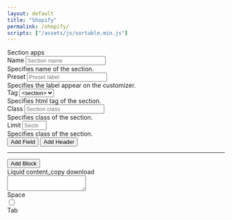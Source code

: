 ```yaml
---
layout: default
title: "Shopify"
permalink: /shopify/
scripts: ["/assets/js/sortable.min.js"]
---
```


<form class="form" method="post">
	<div class="row">
		<div class="col-md-6">
			<div class="card mt-3 card-section">
				<div class="card-header d-flex justify-content-between align-items-center">
					<span>Section</span>
					<span class="material-icons" data-show="preset" title="Predefined Sets">apps</span>
				</div>
				<div class="card-body">
					<div class="row section-wrap">
						<div class="col-md-6">
							<div class="mb-3">
								<label class="form-label" for="name">Name</label>
								<input id="name" type="text" class="form-control form-control-sm" name="name" placeholder="Section name" maxlength="25">
								<div class="form-text">Specifies name of the section.</div>
							</div>
						</div>
						<div class="col-md-6">
							<div class="mb-3">
								<label class="form-label" for="preset">Preset</label>
								<input id="preset" type="text" class="form-control form-control-sm" name="preset" placeholder="Preset label" maxlength="100">
								<div class="form-text">Specifies the label appear on the customizer.</div>
							</div>
						</div>
						<div class="col-md-4">
							<div class="mb-3">
								<label class="form-label" for="tag">Tag</label>
								<select id="tag" class="form-select form-select-sm" name="tag">
									<option value="article">&#60;article></option>
									<option value="aside">&#60;aside></option>
									<option value="div">&#60;div></option>
									<option value="footer">&#60;footer></option>
									<option value="header">&#60;header></option>
									<option value="section" selected>&#60;section></option>
								</select>
								<div class="form-text">Specifies html tag of the section.</div>
							</div>
						</div>
						<div class="col-md-4">
							<div class="mb-3">
								<label class="form-label" for="class">Class</label>
								<input id="class" type="text" class="form-control form-control-sm" name="class" placeholder="Section class" maxlength="25">
								<div class="form-text">Specifies class of the section.</div>
							</div>
						</div>
						<div class="col-md-4">
							<div class="mb-3">
								<label class="form-label" for="limit">Limit</label>
								<input id="limit" type="number" class="form-control form-control-sm" name="limit" placeholder="Section limit" min="1" max="25">
								<div class="form-text">Specifies class of the section.</div>
							</div>
						</div>
					</div>
					<div class="settings settings-section"></div>
					<div class="mb-3">
						<button class="btn btn-primary btn-sm" type="button" data-add="field" data-which="section">Add Field</button>
						<button class="btn btn-secondary btn-sm" type="button" data-add="header" data-which="section">Add Header</button>
					</div>
					<hr>
					<div class="block-wrap"></div>
					<button class="btn btn-primary btn-sm" type="button" data-add="block" data-which="block">Add Block</button>
				</div>
			</div>
		</div>
		<div class="col-md-6">
			<div class="card mt-3">
				<div class="card-header d-flex justify-content-between align-items-center">
					<span>Liquid</span>
					<span>
						<span class="material-icons me-3" data-copy="json" title="Copy to clipboard">content_copy</span>
						<span class="material-icons" data-action="download" title="Click to Download">download</span>
					</span>
				</div>
				<div class="card-body p-0">
					<textarea class="json-formatted form-control border-0 font-monospace" spellcheck="false" readonly></textarea>
				</div>
				<div class="card-footer">
					<div class="d-flex align-items-center">
						<label class="form-check-label me-2" for="indent">Space</label>
						<div class="form-check form-switch m-0"><input class="form-check-input" type="checkbox" id="indent" name="indent"></div>
						<label class="form-check-label" for="indent">Tab</label>
					</div>
				</div>
			</div>
		</div>
	</div>
</form>

<script>
Node.prototype.addEventListeners = function(eventNames, eventFunction){
	for (eventName of eventNames.split(' ')) this.addEventListener(eventName, eventFunction);
}
const fieldTypes = {
	'checkbox': 'Checkbox',
	'number': 'Number',
	'radio': 'Radio',
	'range': 'Range',
	'select': 'Select',
	'text': 'Text',
	'textarea': 'Textarea',
	'article': 'Article',
	'blog': 'Blog',
	'collection': 'Collection',
	'collection_list': 'Collection List',
	'color': 'Color',
	'color_background': 'Color Background',
	//'color_scheme_group': 'Color Scheme Group',
	'font_picker': 'Font Picker',
	'html': 'HTML',
	'image_picker': 'Image Picker',
	'inline_richtext': 'Inline Richtext',
	'link_list': 'Link List',
	'liquid': 'Liquid',
	'page': 'Page',
	'product': 'Product',
	'product_list': 'Product List',
	'richtext': 'Richtext',
	'text_alignment': 'Text Alignment',
	'url': 'URL',
	'video': 'Video',
	'video_url': 'Video URL'
};
function stringToSlug(str = '', sep = '_') {
	if (str) {
		sep = sep ? sep : '-';
		str = str.trim();
		str = str.toLowerCase();
		const from = "åàáãäâèéëêìíïîòóöôùúüûñç·/_,:;";
		const to = "aaaaaaeeeeiiiioooouuuunc------";
		for (let i = 0, l = from.length; i < l; i++) {
			str = str.replace(new RegExp(from.charAt(i), "g"), to.charAt(i));
		}
		return str
			.replace(/[^a-z0-9 -]/g, "")
			.replace(/\s+/g, "-")
			.replace(/-+/g, "-")
			.replace(/^-+/, "")
			.replace(/-+$/, "")
			.replace(/-/g, sep);
	}
}
function serializeFormArray(formElement) {
	var formData = new FormData(formElement);
	var serializedArray = [];
	formData.forEach(function(value, key) {
		serializedArray.push({ name: key, value: value });
	});
	return serializedArray;
}
function getField(type, which) {
	let htm = '';
	if(!type && !which) {
		return false;
	}
	if(type=='option') {
		htm += '<div class="input-group input-group-sm mb-2">'
		+'<span class="input-group-text">Option</span>'
		+'<input type="text" class="form-control" name="option-label" placeholder="Label" title="Label">'
		+'<input type="text" class="form-control" name="option-value" placeholder="Value" title="Value">'
		+'<button class="btn btn-outline-danger" type="button" data-delete="option"><i class="material-icons">delete</i></button>'
		+'</div>';
		return htm;
	}
	if(type=='block') {
		htm += '<div class="card mb-2 active">'
		+'<div class="card-header d-flex justify-content-between align-items-center"><div class="name">Block <span class="card-label ms-1"></span></div><div class="item-action"><i class="material-icons me-2" data-collapse="card" title="Expand/Collapse">expand_less</i><i class="material-icons" data-delete="item" title="Delete">delete</i></div></div>'
		+'<div class="card-body">'
		+'<div class="row">'
		+'<div class="col-md-6 col-lg-4"><div class="mb-2">'
		+'<label class="form-label">Name</label>'
		+'<input type="text" class="form-control form-control-sm" name="block-name" placeholder="Name" title="Name">'
		+'<div class="form-text">Specifies name of the block</div>'
		+'</div></div>'
		+'<div class="col-md-6 col-lg-4"><div class="mb-2">'
		+'<label class="form-label">Type</label>'
		+'<input type="text" class="form-control form-control-sm" name="block-type" placeholder="Type" title="Type">'
		+'<div class="form-text">Specifies type of the block</div>'
		+'</div></div>'
		+'<div class="col-md-6 col-lg-4"><div class="mb-2">'
		+'<label class="form-label">Limit</label>'
		+'<input type="number" class="form-control form-control-sm" name="block-limit" placeholder="Limit" title="Limit" min="1" max="16">'
		+'<div class="form-text">Specifies limit of the block</div>'
		+'</div></div>'
		+'</div>'
		+'<div class="settings settings-block"></div>'
		+'<div class="mt-0"><button class="btn btn-primary btn-sm" type="button" data-add="field" data-which="block">Add Field</button> <button class="btn btn-secondary btn-sm" type="button" data-add="header" data-which="block">Add Header</button></div>'
		+'</div>'
		+'</div>';
		return htm;
	}
	if(type=='header') {
		htm +='<div class="item mb-2 active" data-type="'+type+'" data-which="'+which+'">'
		+'<div class="item-head d-flex justify-content-between align-items-center">'
		+'<div><span class="item-name">Header</span><span class="item-label ms-1"></span></div><div class="item-action"><i class="material-icons me-2" data-collapse="item" title="Expand/Collapse">expand_less</i><i class="material-icons" data-delete="item" title="Delete">delete</i></div>'
		+'</div>'
		+'<div class="item-body"><div class="row">'

		+'<div class="col-md-6 col-lg-3"><div class="mb-2">'
		+'<label class="form-label">Type</label>'
		+'<select class="form-select form-select-sm" name="type"><option value="header">&#60;header></option><option value="paragraph">&#60;paragraph></option></select>'
		+'<div class="form-text">Specifies type of header settings</div>'
		+'</div></div>'

		+'<div class="col-md-6 col-lg-9"><div class="mb-2">'
		+'<label class="form-label">Content</label>'
		+'<input type="text" class="form-control form-control-sm" name="content" placeholder="Content" maxlength="50">'
		+'<div class="form-text">Specifies group heading of the settings</div>'
		+'</div></div>'

		htm += '</div></div>'
		htm += '</div>';
		return htm;
	}

	htm +='<div class="item mb-2 active" data-type="'+type+'" data-which="'+which+'">'
	+'<div class="item-head d-flex justify-content-between align-items-center">'
	+'<div><span class="item-name">'+fieldTypes[type]+'</span><span class="item-label ms-1"></span></div><div class="item-action"><i class="material-icons me-2" data-collapse="item" title="Expand/Collapse">expand_less</i><i class="material-icons" data-delete="item" title="Delete">delete</i></div>'
	+'</div>'
	+'<div class="item-body"><div class="row">'

	+'<div class="col-md-6 col-lg-4"><div class="mb-2">'
	+'<label class="form-label">Label</label>'
	+'<input type="text" class="form-control form-control-sm" name="label" placeholder="Label" maxlength="50">'
	+'<div class="form-text">Specifies label of the field</div>'
	+'</div></div>'

	+'<div class="col-md-6 col-lg-4"><div class="mb-2">'
	+'<label class="form-label">Identifier</label>'
	+'<input type="text" class="form-control form-control-sm" name="identifier" placeholder="Identifier" maxlength="100">'
	+'<div class="form-text">Specifies id of the field</div>'
	+'</div></div>'

	if(type=='checkbox' || type=='number' || type=='range' || type=='text' || type=='textarea' || type=='color' || type=='color_background' || type=='font_picker' || type=='html' || type=='inline_richtext' || type=='liquid' || type=='richtext' || type=='text_alignment' || type=='video_url') {
		let fieldClass = '';
		if(type=='textarea' || type=='html' || type=='inline_richtext' || type=='liquid' || type=='richtext') {
			fieldClass = 'col-md-12';
		}else {
			fieldClass = 'col-md-6 col-lg-4';
		}
		htm += '<div class="'+fieldClass+'">'
		htm += '<div class="mb-2">'
		if(type=='video_url') {
			htm += '<label class="form-label">Accept</label>'
		}else {
			htm += '<label class="form-label">Default</label>'
		}
		if(type=='checkbox') {
			htm += '<select class="form-select form-select-sm" name="default"><option value="true">true</option><option value="false">false</option></select>'
		}
		if(type=='number' || type=='range') {
			htm += '<input type="number" class="form-control form-control-sm" name="default" placeholder="Value">'
		}
		if(type=='text' || type=='color' || type=='color_background' || type=='font_picker') {
			htm += '<input type="text" class="form-control form-control-sm" name="default" placeholder="Value">'
		}
		if(type=='textarea' || type=='html' || type=='inline_richtext' || type=='liquid' || type=='richtext') {
			htm += '<textarea class="form-control form-control-sm" name="default" placeholder="Value"></textarea>'
		}
		if(type=='text_alignment') {
			htm += '<select class="form-select form-select-sm" name="default"><option value="left">Left</option><option value="center">Center</option><option value="right">Right</option></select>'
		}
		if(type=='video_url') {
			htm += '<select class="form-select form-select-sm" name="accept"><option></option><option value="youtube">YouTube</option><option value="vimeo">Vimeo</option><option value="youtube+vimeo">YouTube & Vimeo</option></select>'
		}
		if(type=='video_url') {
			htm += '<div class="form-text">Specifies accepts either youtube or vimeo</div>'
		}else {
			htm += '<div class="form-text">Specifies default value of the field</div>'
		}
		
		htm += '</div></div>'
	}

	if(type=='product_list' || type=='collection_list') {
		htm += '<div class="col-md-6 col-lg-4"><div class="mb-2">'
		+'<label class="form-label">Limit</label>'
		+'<input type="number" class="form-control form-control-sm" name="limit" placeholder="Limit" maxlength="50">'
		+'<div class="form-text">Specifies limit of the field</div>'
		+'</div></div>'
	}

	if(type=='radio' || type=='select') {
		htm += '<div class="col-md-6 col-lg-4"><div class="mb-2">'
		+'<label class="form-label">Default</label>'
		+'<select class="form-select form-select-sm" name="default"></select>'
		+'<div class="form-text">Specifies default value of the field</div>'
		+'</div></div>'

		+'<div class="col-md-12 col-lg-12"><button class="btn btn-primary btn-sm" type="button" data-add="option">Add Option</button><div class="mt-2 mb-2">'
		+'<div class="field-options"></div>'
		+'<div class="form-text">Specifies option of the field</div>'
		+'</div></div>'
	}

	if(type=='range') {
		htm += '<div class="col-md-6 col-lg-3"><div class="mb-2">'
		+'<label class="form-label">Min</label>'
		+'<input type="number" class="form-control form-control-sm" name="min" placeholder="Min" maxlength="9999">'
		+'<div class="form-text">Specifies minimum value</div>'
		+'</div></div>'

		+'<div class="col-md-6 col-lg-3"><div class="mb-2">'
		+'<label class="form-label">Max</label>'
		+'<input type="number" class="form-control form-control-sm" name="max" placeholder="Max" maxlength="9999">'
		+'<div class="form-text">Specifies maximum value</div>'
		+'</div></div>'

		+'<div class="col-md-6 col-lg-3"><div class="mb-2">'
		+'<label class="form-label">Step</label>'
		+'<input type="number" class="form-control form-control-sm" name="step" placeholder="Step" maxlength="84">'
		+'<div class="form-text">Specifies maximum value</div>'
		+'</div></div>'

		+'<div class="col-md-6 col-lg-3"><div class="mb-2">'
		+'<label class="form-label">Unit</label>'
		+'<input type="text" class="form-control form-control-sm" name="unit" placeholder="px" maxlength="3">'
		+'<div class="form-text">Specifies unit of value</div>'
		+'</div></div>'
	}

	htm += '<div class="col-md-12 col-lg-12"><div class="mb-0">'
	+'<label class="form-label">Info</label>'
	+'<input type="text" class="form-control form-control-sm" name="info" placeholder="Info text" maxlength="500">'
	+'<div class="form-text">Specifies info text of the field</div>'
	+'</div></div>'

	+'</div></div>'
	+'</div>';
	return htm;
}
function collectData(showInResult=false) {
	let json = {};
	let sec = document.querySelector('.section-wrap'),
		sec_name = sec.querySelector('[name="name"]')?sec.querySelector('[name="name"]').value:'',
		sec_class = sec.querySelector('[name="class"]')?sec.querySelector('[name="class"]').value:'',
		sec_tag = sec.querySelector('[name="tag"]')?sec.querySelector('[name="tag"]').value:'section',
		sec_pre = sec.querySelector('[name="preset"]')?sec.querySelector('[name="preset"]').value:'';
		sec_max = sec.querySelector('[name="limit"]')?sec.querySelector('[name="limit"]').value:'';
	json.name = sec_name;
	json.class = sec_class;
	json.tag = sec_tag;
	if(sec_max) {
		json.limit = parseInt(sec_max);
	}
	json.settings = [];
	document.querySelectorAll('.settings-section .item').forEach((item) => {
		let set_field = {},
			set_type = item.getAttribute('data-type'),
			set_id = item.querySelector('[name="identifier"]')?item.querySelector('[name="identifier"]').value:'',
			set_label = item.querySelector('[name="label"]')?item.querySelector('[name="label"]').value:'',
			set_default = item.querySelector('[name="default"]')?item.querySelector('[name="default"]').value:'',
			set_info = item.querySelector('[name="info"]')?item.querySelector('[name="info"]').value:'';
			set_cont = item.querySelector('[name="content"]')?item.querySelector('[name="content"]').value:'';
			set_cont_type = item.querySelector('[name="type"]')?item.querySelector('[name="type"]').value:'';
			set_opts = item.querySelector('.field-options');
			if(set_type != 'header') {
				set_field.type = set_type;
				set_field.id = set_id;
				set_field.label = set_label;
			}else{
				set_field.type = set_cont_type;
				set_field.content = set_cont;
			}
			if(set_type=='radio' || set_type=='select') {
				if(set_opts) {
					set_field.options = [];
					set_opts.querySelectorAll('.input-group').forEach((item) => {
						let opt_lbl = item.querySelector('[name="option-label"]').value, opt_val = item.querySelector('[name="option-value"]').value;
						if(opt_lbl && opt_val) {
							set_field.options.push({'value':opt_val,'label':opt_lbl});
						}
					});
				}
			}
			if(set_type=='range') {
				let set_min = item.querySelector('[name="min"]').value,
					set_max = item.querySelector('[name="max"]').value,
					set_step = item.querySelector('[name="step"]').value,
					set_unit = item.querySelector('[name="unit"]').value;
				set_field.min = parseFloat(set_min);
				set_field.max = parseFloat(set_max);
				set_field.step = parseFloat(set_step);
				if(set_unit) {
					set_field.unit = set_unit;
				}
			}
			if(set_type=='collection_list' || set_type=='product_list') {
				let set_limit = item.querySelector('[name="limit"]').value;
				if(set_limit) {
					set_field.limit = parseInt(set_limit);
				}
			}
			if(set_default) {
				switch(set_type) {
					case'checkbox':
						set_field.default = set_default=='true'?true:false;
					break;
					case'range':
					case'number':
						set_field.default = parseFloat(set_default);
					break;
					default:
						set_field.default = set_default;
					break;
				}
			}
			if(set_info) {
				set_field.info = set_info;
			}
		json.settings.push(set_field);
	});
	let blockCard = document.querySelectorAll('.block-wrap .card');
	if(blockCard.length) {
		json.blocks = [];
		blockCard.forEach((card) => {
			let set_block = {},
				blk_name = card.querySelector('[name="block-name"]').value,
				blk_type = card.querySelector('[name="block-type"]').value;
				blk_limit = card.querySelector('[name="block-limit"]').value;
			if(blk_name && blk_type) {
				set_block.name = blk_name;
				set_block.type = blk_type;
			}
			set_block.settings = [];
			if(blk_limit) {
				set_block.limit = parseInt(blk_limit);
			}
			card.querySelectorAll('.settings-block .item').forEach((item) => {
				let set_bfield = {},
					set_btype = item.getAttribute('data-type'),
					set_bid = item.querySelector('[name="identifier"]')?item.querySelector('[name="identifier"]').value:'',
					set_blabel = item.querySelector('[name="label"]')?item.querySelector('[name="label"]').value:'',
					set_bdefault = item.querySelector('[name="default"]')?item.querySelector('[name="default"]').value:'',
					set_binfo = item.querySelector('[name="info"]')?item.querySelector('[name="info"]').value:'';
					set_bcont = item.querySelector('[name="content"]')?item.querySelector('[name="content"]').value:'';
					set_bcont_type = item.querySelector('[name="type"]')?item.querySelector('[name="type"]').value:'';
					set_bopts = item.querySelector('.field-options');
					if(set_btype != 'header') {
						set_bfield.type = set_btype;
						set_bfield.id = set_bid;
						set_bfield.label = set_blabel;
					}else{
						set_bfield.type = set_bcont_type;
						set_bfield.content = set_bcont;
					}
					if(set_btype=='radio' || set_btype=='select') {
						if(set_bopts) {
							set_bfield.options = [];
							set_bopts.querySelectorAll('.input-group').forEach((item) => {
								let blk_lbl = item.querySelector('[name="option-label"]').value, blk_val = item.querySelector('[name="option-value"]').value;
								if(blk_lbl && blk_val) {
									set_bfield.options.push({'value':blk_val,'label':blk_lbl});
								}
							});
						}
					}
					if(set_btype=='range') {
						let set_bmin = item.querySelector('[name="min"]').value,
							set_bmax = item.querySelector('[name="max"]').value,
							set_bstep = item.querySelector('[name="step"]').value,
							set_bunit = item.querySelector('[name="unit"]').value;
						set_bfield.min = parseFloat(set_bmin);
						set_bfield.max = parseFloat(set_bmax);
						set_bfield.step = parseFloat(set_bstep);
						if(set_bunit) {
							set_bfield.unit = set_bunit;
						}
					}
					if(set_btype=='collection_list' || set_btype=='product_list') {
						let set_blimit = item.querySelector('[name="limit"]').value;
						if(set_blimit) {
							set_bfield.limit = parseInt(set_blimit);
						}
					}
					if(set_bdefault) {
						switch(set_btype) {
							case'checkbox':
								set_bfield.default = set_bdefault=='true'?true:false;
							break;
							case'range':
							case'number':
								set_bfield.default = parseFloat(set_bdefault);
							break;
							default:
								set_bfield.default = set_bdefault;
							break;
						}
					}
					if(set_binfo) {
						set_bfield.info = set_binfo;
					}
					set_block.settings.push(set_bfield);
			});
			json.blocks.push(set_block);
		});
	}
	json.presets = [{'name':sec_pre}];

	if(showInResult) {
		let resTxt = '', indent = document.querySelector('[name="indent"]').checked;
		var hasPadding = hasContainer = hasClass = false;
		if(json.settings) {
			hasPadding = json.settings.some(function(field) { return field.id == 'padding_top' || field.id == 'padding_bottom' });
			hasContainer = json.settings.some(function(field) { return field.id == 'container' });
			hasClass = json.settings.some(function(field) { return field.id == 'extra_class' });
			hasBg = json.settings.some(function(field) { return field.id == 'bg' });
			hasBackground = json.settings.some(function(field) { return field.id == 'background' });

			let vars_s = echo_s = '';
			json.settings.forEach((field, index)=>{
				//if(index === 0) { }
				//if(index === json.settings.length - 1) { }
				switch(field.type) {
					case'checkbox':
					case'number':
					case'radio':
					case'range':
					case'select':
					case'color':
						if(field.id && field.id != 'container' && field.id != 'padding_top' && field.id != 'padding_bottom') {
							vars_s += '\tassign '+field.id+' = section.settings.'+field.id+'\n';
						}
					break;
					case'image_picker':
						if (field.id) {
							if(field.id == 'background' || field.id == 'bg') {
								vars_s += '\tassign '+field.id+' = section.settings.'+field.id+'\n';
							} else {
								if(hasContainer) {
									echo_s += '\t';
								}
								echo_s += '\t\{\% if section.settings.'+field.id+' != blank %\}<div>\{\{ section.settings.'+field.id+' | image_url: width: 400 | image_tag \}\}</div>\{\% endif %\}\n';
							}
						}
					break;
					case'text':
					case'textarea':
					case'html':
					case'inline_richtext':
					case'liquid':
					case'richtext':
						if(field.id && field.id == 'extra_class') {
							vars_s += '\tassign classes = section.settings.'+field.id+' | split: \' \'\n';
						}
						if(field.id && field.id != 'extra_class') {
							let elo = elc = 'div';
							if(hasContainer) {
								echo_s += '\t';
							}
							switch(field.id) {
								case'heading':
									elo = 'h2 class="h2 heading"';
									elc = 'h2';
								break;
								case'subheading':
									elo = 'h4 class="h4 subheading"';
									elc = 'h4';
								break;
								case'description':
									elo = 'div class="description"';
								break;
							}
							if (['heading', 'subheading', 'description'].includes(field.id)) {
								vars_s += '\tassign '+field.id+' = section.settings.'+field.id+'\n';
								echo_s += '\t\{\% if '+field.id+' != blank %\}<'+elo+'>\{\{ '+field.id+' \}\}</'+elc+'>\{\% endif %\}\n';
							} else {
								echo_s += '\t\{\% if section.settings.'+field.id+' != blank %\}<'+elo+'>\{\{ section.settings.'+field.id+' \}\}</'+elc+'>\{\% endif %\}\n';
							}
						}
					break;
				}
			});
			if(vars_s) {
				if (vars_s.endsWith('\n')) {
					vars_s = vars_s.slice(0, -1);
				}
				resTxt += '\{\%- liquid\n'+vars_s+'\n-%\}\n';
			}
			if (hasClass) {
				resTxt += '\{\%- capture css_class -%\}\n\t\{\%- for class in classes -%\}\{\{ class | handleize | prepend: \' \' \}\}\{\%- endfor -%\}\n\{\%- endcapture -%\}\n';
			}
			let bgAttr = '';
			if (hasBg) {
				bgAttr = ' style="background-image:url(\'\{\{ bg | image_url: width: 1920 \}\}\');"'
			} else if (hasBackground) {
				bgAttr = ' style="background-image:url(\'\{\{ background | image_url: width: 1920 \}\}\');"'
			}
			resTxt += '<div class="section-wrap'+(hasPadding?' sec-\{\{ section.id }\}-pad':'')+(hasClass?'\{\% if css_class != blank %\}\{\{ css_class }\}\{\% endif %\}':'')+'"'+bgAttr+'>\n';
			if(hasContainer) {
				resTxt += '\t<div class="\{\{ section.settings.container \}\}">\n';
			}
			if(echo_s) {
				resTxt += echo_s;
			}
		}
		if(json.blocks) {
			if(hasContainer) {
				resTxt += '\t';
			}
			resTxt += '\t\{\%- for block in section.blocks -%\}\n';
			json.blocks.forEach((block)=>{
				if(block.type) {
					if(hasContainer) {
						resTxt += '\t';
					}
					resTxt += '\t\t\{\% if block.type == \''+block.type+'\' %\}\n';
					if(hasContainer) {
						resTxt += '\t';
					}
					resTxt += '\t\t\t<div class="block block-\{\{ block.type \}\}" \{\{ block.shopify_attributes \}\}>\n';
				}
				if(block.settings) {
					let vars = '', echo = '';
					block.settings.forEach((field)=>{
						switch(field.type) {
							case'checkbox':
							case'number':
							case'radio':
							case'range':
							case'select':
							case'color':
								if(field.id) {
									if(hasContainer) {
										vars += '\t';
									}
									vars += '\tassign '+field.id+' =  block.settings.'+field.id+'\n\t\t\t';
								}
							break;
							case'image_picker':
								if(hasContainer) {
									echo += '\t';
								}
								echo += '\t\t\{\% if block.settings.'+field.id+' != blank %\}<div>\{\{ block.settings.'+field.id+' | image_url: width: 400 | image_tag \}\}</div>\{\% endif %\}\n';
							break;
							case'text':
							case'textarea':
							case'html':
							case'inline_richtext':
							case'liquid':
							case'richtext':
								if(field.id) {
									if(hasContainer) {
										echo += '\t';
									}
									echo += '\t\t\t\t\{\% if block.settings.'+field.id+' != blank %\}<div>\{\{ block.settings.'+field.id+' \}\}</div>\{\% endif %\}\n';
								}
							break;
						}
					});
					if(vars) {
						if (vars.endsWith('\n\t\t\t')) {
							vars = vars.slice(0, -4);
						}
						if(hasContainer) {
							resTxt += '\t';
						}
						resTxt += '\t\t\t\{\%- liquid\n\t\t\t'+vars+'\n\t\t\t%\}\n';
					}
					if(echo) {
						resTxt += echo;
					}
				}
				if(block.type) {
					if(hasContainer) {
						resTxt += '\t';
					}
					resTxt += '\t\t\t</div>\n';
					if(hasContainer) {
						resTxt += '\t';
					}
					resTxt += '\t\t\{\% endif %\}\n';
				}
			});
			if(hasContainer) {
				resTxt += '\t';
			}
			resTxt += '\t\{\%- endfor -%\}\n';
		}
		if(json.settings) {
			if(hasContainer) {
				resTxt += '\t</div>\n';
			}
			resTxt += '</div>\n';
			if(hasPadding) {
				resTxt += '\{\% style %\}\n';
				resTxt += '.sec-\{\{ section.id \}\}-pad \{\n';
				resTxt += '\tpadding-top: \{\{ section.settings.padding_top | times: 0.25 | round: 0 \}\}px;\n';
				resTxt += '\tpadding-bottom: \{\{ section.settings.padding_bottom | times: 0.25 | round: 0 \}\}px;\n';
				resTxt += '\}\n';
				resTxt += '@media screen and (min-width: 768px) {\n';
				resTxt += '\t.sec-\{\{ section.id \}\}-pad {\n';
				resTxt += '\t\tpadding-top: \{\{ section.settings.padding_top | times: 0.5 | round: 0 \}\}px;\n';
				resTxt += '\t\tpadding-bottom: \{\{ section.settings.padding_bottom | times: 0.5 | round: 0 \}\}px;\n';
				resTxt += '\t}\n';
				resTxt += '}\n';
				resTxt += '@media screen and (min-width: 1024px) {\n';
				resTxt += '\t.sec-\{\{ section.id \}\}-pad {\n';
				resTxt += '\t\tpadding-top: \{\{ section.settings.padding_top \}\}px;\n';
				resTxt += '\t\tpadding-bottom: \{\{ section.settings.padding_bottom \}\}px;\n';
				resTxt += '\t}\n';
				resTxt += '}\n';
				resTxt += '\{\% endstyle %\}\n';
			}
		}

		resTxt += '\{\% schema %\}\n'+JSON.stringify(json, null, '	')+'\n\{\% endschema %\}';
	
		if(indent==false) {
			resTxt = resTxt.replace(/\t/g,'  ');
		}
		document.querySelector('.json-formatted').value = resTxt;
	}else{
		return json;
	}
	fixResize();
}
function fixResize() {
	let leftElm = document.querySelector('.card-section'), rightElm = document.querySelector('.json-formatted');
	if(window.outerWidth >=767) {
		let cardBodyHeight = leftElm.closest('.form').querySelector('.card-section>.card-body').clientHeight;
		let cardPaddingTop = window.getComputedStyle(leftElm).paddingTop, cardPaddingBottom = window.getComputedStyle(leftElm).paddingBottom;
		let cardFooter = rightElm.closest('.card').querySelector('.card-footer').clientHeight;
		let totalHeight = parseInt(cardBodyHeight - parseInt(cardPaddingTop+cardPaddingBottom));
		rightElm.style.height = (totalHeight-cardFooter)+'px';
	}else{
		rightElm.removeAttribute('style');
	}
}
fixResize();
window.addEventListener('resize', function(event) {
	fixResize();
});

document.addEventListener('DOMContentLoaded', function () {
	var tabIndent = document.querySelector('[name="indent"]');
	window.onload = function() {
		//mk.alert('<h6>Under construction!!</h6><em class="small">This page is still under developing. Please visit later...</em>');
		var tabIndentType = mk.store.get('tab_indent');
		tabIndent.checked = tabIndentType=='tab'?true:false;
		collectData(true);
	}
	const makeSortable = function() {
		document.querySelectorAll('.settings').forEach((item) => {
			new Sortable(item, {
				animation: 120,
				ghostClass: 'ghost',
				handle: '.item-head',
				onEnd: function(e) {
					collectData(true);
				}
			});
		});
		document.querySelectorAll('.field-options').forEach((item) => {
			new Sortable(item, {
				animation: 120,
				ghostClass: 'ghost',
				handle: '.input-group-text',
				onEnd: function(e) {
					let optWrp = e.item.closest('.field-options');
					if(optWrp) {
						let opt = '', wrap = e.item.closest('.item');
						optWrp.querySelectorAll('.input-group [name="option-value"]').forEach((input) => {
							if(input.value && input.closest('.input-group').querySelector('[name="option-label"]').value) {
								opt += '<option value="'+input.value+'">'+input.value+'</option>';
							}
						});
						wrap.querySelector('[name="default"]').innerHTML = opt;
					}
					collectData(true);
				}
			});
		});
		document.querySelectorAll('.block-wrap').forEach((item) => {
			new Sortable(item, {
				animation: 120,
				ghostClass: 'ghost',
				handle: '.card-header',
			});
		});
		collectData(true);
	};
	makeSortable();
	const initTippy = function() {
		document.querySelectorAll('.form [title]').forEach((title) => {
			let text = title.getAttribute('title');
			tippy(title, {
				arrow: false,
				content: text,
				offset: [5, 5],
				theme: 'material',
			});
			title.removeAttribute('title');
		});
	}
	initTippy();
	document.querySelectorAll('.form').forEach((form) => {
		form.addEventListener('click', function(e) {
			if(e.target.getAttribute('data-add') && e.target.getAttribute('data-add')=='field') {
				e.preventDefault();
				let btn = e.target;
				let select = '<div><label class="form-label" for="field_type">Choose Field Type</label><select id="field_type" class="form-select form-select-sm" name="field_type">';
				Object.keys(fieldTypes).forEach(function(key) {
					select += '<option value="'+key+'" title="'+fieldTypes[key]+'">'+fieldTypes[key]+'</option>';
				});
				select += '</select></div>';
				mk.confirm(select,function(dialog) {
					let which = btn.getAttribute('data-which');
					let field = dialog.querySelector('[name="field_type"]').value;
					let htm = getField(field,which);
					if(htm) {
						btn.closest('.card-body').querySelector('.settings').insertAdjacentHTML('beforeend', htm);
						makeSortable();
						initTippy();
					}
				});
			}
			if(e.target.getAttribute('data-add') && e.target.getAttribute('data-add')=='block') {
				e.preventDefault();
				let btn = e.target;
				let htm = getField('block','block');
				if(htm) {
					btn.closest('.card-body').querySelector('.block-wrap').insertAdjacentHTML('beforeend', htm);
					makeSortable();
					initTippy();
				}
			}
			if(e.target.getAttribute('data-add') && e.target.getAttribute('data-add')=='header') {
				e.preventDefault();
				let btn = e.target;
				let whichData = e.target.getAttribute('data-which');
				let htm = getField('header',whichData);
				if(htm) {
					btn.closest('.card-body').querySelector('.settings-'+whichData).insertAdjacentHTML('beforeend', htm);
					makeSortable();
					initTippy();
				}
			}

			if(e.target.closest('.item-action') && e.target.getAttribute('data-delete')=='item') {
				e.preventDefault();
				mk.confirm('<h6>Are you sure want to delete?</h6><em class="small">Once you remove this, you won\'t able to recover.</em>',function() {
					e.target.closest('.item,.card').remove();
					collectData(true);
				});
			}
			if(e.target.getAttribute('data-add')=='option') {
				let htm = getField('option');
				if(htm) {
					e.target.closest('.item').querySelector('.field-options').insertAdjacentHTML('beforeend', htm);
					collectData(true);
				}
			}
			if((e.target.closest('.input-group') && e.target.getAttribute('data-delete')=='option') || (e.target.closest('.btn') && e.target.closest('.btn').getAttribute('data-delete')=='option')) {
				e.preventDefault();
				mk.confirm('<h6>Are you sure want to delete?</h6><em class="small">Once you remove this, you won\'t able to recover.</em>',function() {
					e.target.closest('.input-group').remove();
					collectData(true);
				});
			}
			if(e.target.getAttribute('data-collapse')) {
				e.preventDefault();
				let itemType = e.target.getAttribute('data-collapse'), itemWrap = e.target.closest('.'+itemType);
				if(itemWrap) {
					if(itemWrap.classList.contains('active')) {
						itemWrap.classList.remove('active');
						e.target.textContent = 'expand_more';
					}else{
						itemWrap.classList.add('active');
						e.target.textContent = 'expand_less';
					}
					fixResize();
				}
			}
			if(e.target.getAttribute('data-add')) {
				initTippy();
			}
		});
		form.addEventListener('input', function(e) {
			if(e.target.classList.contains('form-control') || e.target.classList.contains('form-select')) {
				let name = e.target.getAttribute('name'), value = e.target.value, wrap = e.target.closest('.item');
				if(value) {
					switch(name) {
						case'label':
							let id = wrap.querySelector('[name="identifier"]');
							if(!id.value) {
								id.setAttribute('lock',false);
							}
							if(id.getAttribute('lock')=='false') {
								id.value = stringToSlug(value);
							}
							var label = wrap.querySelector('[name="label"]');
							if(label.value) {
								wrap.querySelector('.item-head .item-label').innerHTML = label.value
							}
						break;
						case'identifier':
							let iden = wrap.querySelector('[name="identifier"]');
							iden.setAttribute('lock',iden.value?true:false);
						break;
						case'option-label':
						case'option-value':
							let optWrp = e.target.closest('.field-options');
							if(optWrp) {
								let opt = '';
								optWrp.querySelectorAll('.input-group [name="option-value"]').forEach((input) => {
									if(input.value && input.closest('.input-group').querySelector('[name="option-label"]').value) {
										opt += '<option value="'+input.value+'">'+input.value+'</option>';
									}
								});
								wrap.querySelector('[name="default"]').innerHTML = opt;
							}
						break;
						case'block-name':
							let btyp = e.target.closest('.row').querySelector('[name="block-type"]');
							if(!btyp.value) {
								btyp.setAttribute('lock',false);
							}
							if(btyp.getAttribute('lock')=='false') {
								btyp.value = stringToSlug(value);
							}
							var card = e.target.closest('.card'), label = card.querySelector('[name="block-name"]');
							if(label.value) {
								card.querySelector('.card-header .card-label').innerHTML = label.value
							}
						break;
						case'block-type':
							let btype = e.target.closest('.row').querySelector('[name="block-type"]');
							btype.setAttribute('lock',btype.value?true:false);
						break;
						case'name':
							let styp = e.target.closest('.section-wrap').querySelector('[name="class"]');
							if(!styp.value) {
								styp.setAttribute('lock',false);
							}
							if(styp.getAttribute('lock')=='false') {
								styp.value = stringToSlug(value);
							}
							e.target.closest('.section-wrap').querySelector('[name="preset"]').value = value;
						break;
						case'class':
							let scls = e.target.closest('.section-wrap').querySelector('[name="class"]');
							scls.setAttribute('lock',scls.value?true:false);
						break;
					}
					collectData(true);
				}
			}
		});
	});
	document.querySelector('[data-action="download"]').addEventListener('click',function() {
		const jsonData = document.querySelector('.json-formatted').value;
		const a = document.createElement('a');
		let name = document.querySelector('.section-wrap [name="name"]').value;
		if(name) {
			name = stringToSlug(name,'-');
		}else{
			name = 'unknown-section';
		}
		let rawData = 'data:text/plain;charset=utf-8,' + encodeURIComponent(jsonData);
		a.href = rawData;
		a.download = name+'.liquid';
		document.body.appendChild(a);
		a.click();
		document.body.removeChild(a);
	});
	document.querySelector('.card-footer [name="indent"]').addEventListeners('input change', function(e) {
		e.preventDefault();
		mk.store.set('tab_indent',this.checked?'tab':'space');
		collectData(true);
	});
	document.querySelectorAll('[data-copy]').forEach(function(copy) {
		copy.addEventListener('click',function() {
			const codeCopy = this.closest('.card').querySelector('.json-formatted').value;
			if(codeCopy) {
				mk.copyToClipboard(codeCopy);
			}
		});
	});
	document.querySelector('[data-show="preset"]').addEventListener('click',function(e) {
		e.preventDefault();
		const presetList = {
			'layout': 'Basic Layout',
			'heading': 'Heading',
			'subheading': 'Sub Heading',
			'description': 'Description',
			'class': 'Extra Class',
			'padding': 'Padding',
			'container': 'Container',
		}
		var htm = '<h6>Section settings presets</h6>', opt;
		Object.keys(presetList).forEach(function(key) {
			opt += '<option value="'+key+'" title="'+presetList[key]+'">'+presetList[key]+'</option>';
		});
		htm += '<div><select class="form-select form-select-sm" name="section-preset">'+opt+'</select></div>';
		mk.confirm(htm, function(elm){
			var type = elm.querySelector('[name="section-preset"]').value, wrp = document.querySelector('.settings-section');
			if(wrp.getAttribute('data-preset')) {
				if(wrp.getAttribute('data-preset').includes('layout') || wrp.getAttribute('data-preset').includes(type)) {
					mk.alert('<h6>Opps :/</h6><p class="mb-0 mt-2">It seems like you have already added <strong>'+type+'</strong> preset</p>');
					return false;
				}
			}
			wrp.setAttribute('data-preset',type);
			
			if(type=='layout') {
				wrp.querySelectorAll('[data-preset]').forEach(itm => itm.remove());
				var ct = document.createElement('div');
				ct.innerHTML = getField('header','section');
				ct.querySelector('.item').classList.remove('active');
				ct.querySelector('[data-collapse="item"]').innerHTML = 'expand_more';
				ct.querySelector('[name="content"]').setAttribute('value','Content');
				wrp.insertAdjacentHTML('beforeend', ct.innerHTML);
			}
			if(type=='layout' || type=='heading') {
				var hg = document.createElement('div');
				hg.innerHTML = getField('text','section');
				hg.querySelector('.item').classList.remove('active');
				hg.querySelector('.item').setAttribute('data-preset',true);
				hg.querySelector('[data-collapse="item"]').innerHTML = 'expand_more';
				hg.querySelector('[name="label"]').setAttribute('value','Heading');
				hg.querySelector('[name="identifier"]').setAttribute('value','heading');
				hg.querySelector('[name="identifier"]').setAttribute('lock','true');
				wrp.insertAdjacentHTML('beforeend', hg.innerHTML);
			}
			if(type=='layout' || type=='subheading') {
				var sg = document.createElement('div');
				sg.innerHTML = getField('text','section');
				sg.querySelector('.item').classList.remove('active');
				sg.querySelector('.item').setAttribute('data-preset',true);
				sg.querySelector('[data-collapse="item"]').innerHTML = 'expand_more';
				sg.querySelector('[name="label"]').setAttribute('value','Sub Heading');
				sg.querySelector('[name="identifier"]').setAttribute('value','subheading');
				sg.querySelector('[name="identifier"]').setAttribute('lock','true');
				wrp.insertAdjacentHTML('beforeend', sg.innerHTML);
			}
			if(type=='layout' || type=='description') {
				var dn = document.createElement('div');
				dn.innerHTML = getField('textarea','section');
				dn.querySelector('.item').classList.remove('active');
				dn.querySelector('.item').setAttribute('data-preset',true);
				dn.querySelector('[data-collapse="item"]').innerHTML = 'expand_more';
				dn.querySelector('[name="label"]').setAttribute('value','Description');
				dn.querySelector('[name="identifier"]').setAttribute('value','description');
				dn.querySelector('[name="identifier"]').setAttribute('lock','true');
				wrp.insertAdjacentHTML('beforeend', dn.innerHTML);
			}
			if(type=='layout') {
				var hd = document.createElement('div');
				hd.innerHTML = getField('header','section');
				hd.querySelector('.item').classList.remove('active');
				hd.querySelector('[data-collapse="item"]').innerHTML = 'expand_more';
				hd.querySelector('[name="content"]').setAttribute('value','Layout');
				wrp.insertAdjacentHTML('beforeend', hd.innerHTML);
			}
			if(type=='layout' || type=='class') {
				var cl = document.createElement('div');
				cl.innerHTML = getField('text','section');
				cl.querySelector('.item').classList.remove('active');
				cl.querySelector('.item').setAttribute('data-preset',true);
				cl.querySelector('[data-collapse="item"]').innerHTML = 'expand_more';
				cl.querySelector('[name="label"]').setAttribute('value','Extra Class');
				cl.querySelector('[name="identifier"]').setAttribute('value','extra_class');
				cl.querySelector('[name="identifier"]').setAttribute('lock','true');
				wrp.insertAdjacentHTML('beforeend', cl.innerHTML);
			}
			if(type=='layout' || type=='container') {
				var cn = document.createElement('div'), ca = document.createElement('div'), cb = document.createElement('div');
				ca.innerHTML = getField('option','section');
				cb.innerHTML = getField('option','section');
				ca.querySelector('[name="option-label"]').setAttribute('value','Page Width');
				ca.querySelector('[name="option-value"]').setAttribute('value','page-width');
				cb.querySelector('[name="option-label"]').setAttribute('value','Page Full');
				cb.querySelector('[name="option-value"]').setAttribute('value','page-full');
				cn.innerHTML = getField('select','section');
				cn.querySelector('.item').classList.remove('active');
				cn.querySelector('.item').setAttribute('data-preset',true);
				cn.querySelector('[data-collapse="item"]').innerHTML = 'expand_more';
				cn.querySelector('[name="label"]').setAttribute('value','Container');
				cn.querySelector('[name="identifier"]').setAttribute('value','container');
				cn.querySelector('[name="identifier"]').setAttribute('lock','true');
				cn.querySelector('.field-options').insertAdjacentHTML('beforeend', ca.innerHTML + cb.innerHTML);
				cn.querySelector('[name="default"]').innerHTML = '<option value="page-width">Page Width</option><option value="page-full">Page Full</option>';
				wrp.insertAdjacentHTML('beforeend', cn.innerHTML);
			}
			if(type=='layout' || type=='padding') {
				var pt = document.createElement('div');
				pt.innerHTML = getField('range','section');
				pt.querySelector('.item').classList.remove('active');
				pt.querySelector('.item').setAttribute('data-preset',true);
				pt.querySelector('[data-collapse="item"]').innerHTML = 'expand_more';
				pt.querySelector('[name="label"]').setAttribute('value','Padding Top');
				pt.querySelector('[name="identifier"]').setAttribute('value','padding_top')
				pt.querySelector('[name="identifier"]').setAttribute('lock','true');
				pt.querySelector('[name="default"]').setAttribute('value',30);
				pt.querySelector('[name="min"]').setAttribute('value',1);
				pt.querySelector('[name="max"]').setAttribute('value',100);
				pt.querySelector('[name="step"]').setAttribute('value',1);
				pt.querySelector('[name="unit"]').setAttribute('value','px');
				wrp.insertAdjacentHTML('beforeend', pt.innerHTML);
				var pb = document.createElement('div');
				pb.innerHTML = getField('range','section');
				pb.querySelector('.item').classList.remove('active');
				pb.querySelector('.item').setAttribute('data-preset',true);
				pb.querySelector('[data-collapse="item"]').innerHTML = 'expand_more';
				pb.querySelector('[name="label"]').setAttribute('value','Padding Bottom');
				pb.querySelector('[name="identifier"]').setAttribute('value','padding_bottom')
				pb.querySelector('[name="identifier"]').setAttribute('lock','true');
				pb.querySelector('[name="default"]').setAttribute('value',30);
				pb.querySelector('[name="min"]').setAttribute('value',1);
				pb.querySelector('[name="max"]').setAttribute('value',100);
				pb.querySelector('[name="step"]').setAttribute('value',1);
				pb.querySelector('[name="unit"]').setAttribute('value','px');
				wrp.insertAdjacentHTML('beforeend', pb.innerHTML);
			}
			makeSortable();
			initTippy();
		});
	});
});
</script>